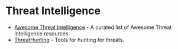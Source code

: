 # Threat Intelligence
- [Awesome Threat Intelligence](https://github.com/hslatman/awesome-threat-intelligence) - A curated list of Awesome Threat Intelligence resources.
- [ThreatHunting](https://github.com/GossiTheDog/ThreatHunting) -  Tools for hunting for threats.
